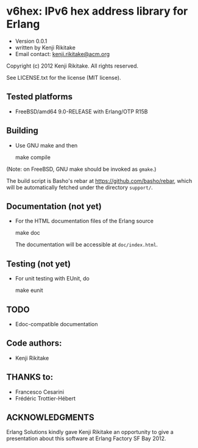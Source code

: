 # v6hex: IPv6 hex address library for Erlang

* Version 0.0.1
* written by Kenji Rikitake
* Email contact: <kenji.rikitake@acm.org>

Copyright (c) 2012 Kenji Rikitake. All rights reserved.

See LICENSE.txt for the license (MIT license).

## Tested platforms

* FreeBSD/amd64 9.0-RELEASE with Erlang/OTP R15B

## Building 

* Use GNU make and then

    make compile

(Note: on FreeBSD, GNU make should be invoked as `gmake`.)

The build script is Basho's rebar at <https://github.com/basho/rebar>,
which will be automatically fetched under the directory `support/`.

## Documentation (not yet)

* For the HTML documentation files of the Erlang source 

    make doc

    The documentation will be accessible at `doc/index.html`.

## Testing (not yet)

* For unit testing with EUnit, do

    make eunit

## TODO

* Edoc-compatible documentation

## Code authors:

* Kenji Rikitake

## THANKS to:

* Francesco Cesarini
* Fr&eacute;d&eacute;ric Trottier-H&eacute;bert

## ACKNOWLEDGMENTS

Erlang Solutions kindly gave Kenji Rikitake
an opportunity to give a presentation
about this software at Erlang Factory SF Bay 2012.

